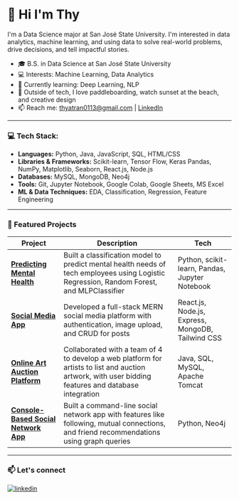 <!-- ## 💫 Hi I'm Thy

Hi, I'm Thy! I'm a Data Science major at San José State University. I'm interested in data analytics, machine learning, and using data to solve real-world problems, drive decisions, and tell impactful stories.

## 🌐 Let's Connect:

[![linkedin](https://img.shields.io/badge/linkedin-0A66C2?style=for-the-badge&logo=linkedin&logoColor=white)](https://www.linkedin.com/in/thyatran/)
[![Portfolio](https://img.shields.io/badge/Portfolio-%2300B4D8?style=for-the-badge&logo=appveyor&logoColor=white)](https://thyt.netlify.app/)

## 💻 Tech Stack:
![Python](https://img.shields.io/badge/python-3670A0?style=for-the-badge&logo=python&logoColor=ffdd54)
![Java](https://img.shields.io/badge/java-%23ED8B00.svg?style=for-the-badge&logo=openjdk&logoColor=white)
![JavaScript](https://img.shields.io/badge/javascript-%23323330.svg?style=for-the-badge&logo=javascript&logoColor=%23F7DF1E)
![HTML5](https://img.shields.io/badge/html5-%23E34F26.svg?style=for-the-badge&logo=html5&logoColor=white)
![CSS3](https://img.shields.io/badge/css3-%231572B6.svg?style=for-the-badge&logo=css3&logoColor=white)
![SQL](https://img.shields.io/badge/SQL-%2300B4D8.svg?style=for-the-badge&logo=postgresql&logoColor=white)
![MySQL](https://img.shields.io/badge/mysql-4479A1.svg?style=for-the-badge&logo=mysql&logoColor=white)
![MongoDB](https://img.shields.io/badge/MongoDB-%234ea94b.svg?style=for-the-badge&logo=mongodb&logoColor=white)
![Pandas](https://img.shields.io/badge/pandas-%23150458.svg?style=for-the-badge&logo=pandas&logoColor=white)
![NumPy](https://img.shields.io/badge/numpy-%23013243.svg?style=for-the-badge&logo=numpy&logoColor=white)
![Matplotlib](https://img.shields.io/badge/Matplotlib-%23ffffff.svg?style=for-the-badge&logo=Matplotlib&logoColor=black)
![React](https://img.shields.io/badge/react-%2320232a.svg?style=for-the-badge&logo=react&logoColor=%2361DAFB)
![MySQL](https://img.shields.io/badge/mysql-4479A1.svg?style=for-the-badge&logo=mysql&logoColor=white) 
![Neo4J](https://img.shields.io/badge/Neo4j-008CC1?style=for-the-badge&logo=neo4j&logoColor=white) 
![MongoDB](https://img.shields.io/badge/MongoDB-%234ea94b.svg?style=for-the-badge&logo=mongodb&logoColor=white) 
![Keras](https://img.shields.io/badge/Keras-%23D00000.svg?style=for-the-badge&logo=Keras&logoColor=white) 
![scikit-learn](https://img.shields.io/badge/scikit--learn-%23F7931E.svg?style=for-the-badge&logo=scikit-learn&logoColor=white) 
![TensorFlow](https://img.shields.io/badge/TensorFlow-%23FF6F00.svg?style=for-the-badge&logo=TensorFlow&logoColor=white) 

## Reach me at:
📫 `thyatran0113@gmail.com`
-->

# 👋 Hi I'm Thy

I'm a Data Science major at San José State University. I'm interested in data analytics, machine learning, and using data to solve real-world problems, drive decisions, and tell impactful stories.

- 🎓 B.S. in Data Science at San José State University
- 💻 Interests: Machine Learning, Data Analytics
- 🌱 Currently learning: Deep Learning, NLP  
- 🌊 Outside of tech, I love paddleboarding, watch sunset at the beach, and creative design
- 📫 Reach me: [thyatran0113@gmail.com](mailto:thyatran0113@gmail.com) | [LinkedIn](https://www.linkedin.com/in/thyatran)

---

### 💻 Tech Stack:

- **Languages:** Python, Java, JavaScript, SQL, HTML/CSS
- **Libraries & Frameworks:** Scikit-learn, Tensor Flow, Keras Pandas, NumPy, Matplotlib, Seaborn, React.js, Node.js  
- **Databases:** MySQL, MongoDB, Neo4j  
- **Tools:** Git, Jupyter Notebook, Google Colab, Google Sheets, MS Excel  
- **ML & Data Techniques:** EDA, Classification, Regression, Feature Engineering

---

### 📂 Featured Projects

| Project | Description | Tech |
|--------|-------------|------|
| [**Predicting Mental Health**](https://github.com/harsita-keerthi/predicting-mental-health) | Built a classification model to predict mental health needs of tech employees using Logistic Regression, Random Forest, and MLPClassifier | Python, scikit-learn, Pandas, Jupyter Notebook |
| [**Social Media App**](https://github.com/thyatran/social-media) | Developed a full-stack MERN social media platform with authentication, image upload, and CRUD for posts | React.js, Node.js, Express, MongoDB, Tailwind CSS |
| [**Online Art Auction Platform**](https://github.com/PrabhnoorKhatkar/CS157A-Team10) | Collaborated with a team of 4 to develop a web platform for artists to list and auction artwork, with user bidding features and database integration | Java, SQL, MySQL, Apache Tomcat |
| [**Console-Based Social Network App**](https://github.com/rashmi-sonth/social-network) | Built a command-line social network app with features like following, mutual connections, and friend recommendations using graph queries | Python, Neo4j |

---

### 📫 Let's connect

[![linkedin](https://img.shields.io/badge/linkedin-0A66C2?style=for-the-badge&logo=linkedin&logoColor=white)](https://www.linkedin.com/in/thyatran/)
